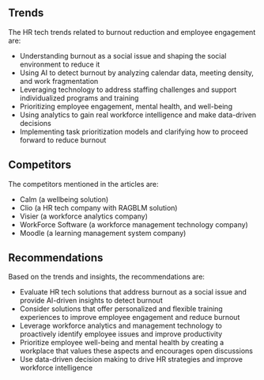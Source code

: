 ## Trends
The HR tech trends related to burnout reduction and employee engagement are:
* Understanding burnout as a social issue and shaping the social environment to reduce it
* Using AI to detect burnout by analyzing calendar data, meeting density, and work fragmentation
* Leveraging technology to address staffing challenges and support individualized programs and training
* Prioritizing employee engagement, mental health, and well-being
* Using analytics to gain real workforce intelligence and make data-driven decisions
* Implementing task prioritization models and clarifying how to proceed forward to reduce burnout

## Competitors
The competitors mentioned in the articles are:
* Calm (a wellbeing solution)
* Clio (a HR tech company with RAGBLM solution)
* Visier (a workforce analytics company)
* WorkForce Software (a workforce management technology company)
* Moodle (a learning management system company)

## Recommendations
Based on the trends and insights, the recommendations are:
* Evaluate HR tech solutions that address burnout as a social issue and provide AI-driven insights to detect burnout
* Consider solutions that offer personalized and flexible training experiences to improve employee engagement and reduce burnout
* Leverage workforce analytics and management technology to proactively identify employee issues and improve productivity
* Prioritize employee well-being and mental health by creating a workplace that values these aspects and encourages open discussions
* Use data-driven decision making to drive HR strategies and improve workforce intelligence